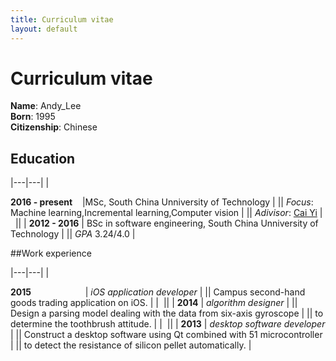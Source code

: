 ```yaml
---
title: Curriculum vitae
layout: default
---
```


# Curriculum vitae
**Name**: Andy_Lee
<br>
**Born**: 1995
</br>
**Citizenship**: Chinese

## Education

|---|---|
| <div style="display: inline-block;white-space: nowrap;">**2016 - present**&nbsp;&nbsp;&nbsp;</div> |MSc, South China Unniversity of Technology |
|| *Focus*: Machine learning,Incremental learning,Computer vision |
|| *Adivisor*: [Cai Yi](http://www2.scut.edu.cn/s/87/t/75/34/a2/info79010.htm)
| &nbsp; ||
| **2012 - 2016** | BSc in software engineering, South China Unniversity of Technology |
|| *GPA* 3.24/4.0 |

##Work experience

|---|---|
| <div style="display: inline-block;white-space: nowrap;">**2015**&nbsp;&nbsp;&nbsp;&nbsp;&nbsp;&nbsp;&nbsp;&nbsp;&nbsp;&nbsp;&nbsp;&nbsp;&nbsp;&nbsp;&nbsp;&nbsp;&nbsp;&nbsp;&nbsp;&nbsp;&nbsp;</div> | *iOS application developer* |
|| Campus second-hand goods trading application on iOS. |
| &nbsp;||
| **2014** | *algorithm designer* |
|| Design a parsing model dealing with the data from six-axis gyroscope |
|| to determine the toothbrush attitude. |
| &nbsp;||
| **2013** | *desktop software developer* |
|| Construct a desktop software using Qt combined with 51 microcontroller |
|| to detect the resistance of silicon pellet automatically. |

